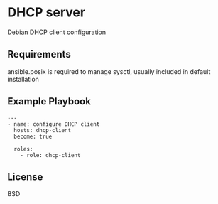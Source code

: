 DHCP server
=========

Debian DHCP client configuration

Requirements
------------

ansible.posix is required to manage sysctl, usually included in default installation


Example Playbook
----------------
```
---
- name: configure DHCP client
  hosts: dhcp-client
  become: true

  roles:
    - role: dhcp-client
```

License
-------

BSD

